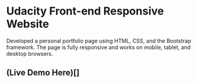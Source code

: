# Udacity Front-end Responsive Website
Developed a personal portfolio page using HTML, CSS, and the Bootstrap framework. The page is fully responsive and works on mobile, tablet, and desktop browsers.

## (Live Demo Here)[]

